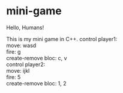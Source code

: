 # mini-game

Hello, Humans!

This is my mini game in C++.
<a>
control player1: <br>
      <tab>move: wasd <br>
      fire: g <br>
      create-remove bloc: c, v <br>
control player2: <br>
      move: ijkl <br>
      fire: 5 <br>
      create-remove bloc: 1, 2 <br>
</a>
